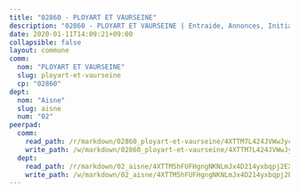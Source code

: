 ```yaml
---
title: "02860 - PLOYART ET VAURSEINE"
description: "02860 - PLOYART ET VAURSEINE | Entraide, Annonces, Initiatives"
date: 2020-01-11T14:09:21+09:00
collapsible: false
layout: commune
comm:
  nom: "PLOYART ET VAURSEINE"
  slug: ployart-et-vaurseine
  cp: "02860"
dept:
  nom: "Aisne"
  slug: aisne
  num: "02"
peerpad:
  comm:
    read_path: /r/markdown/02860_ployart-et-vaurseine/4XTTM7L424JVWwJycwRd1LzDc5yosbyfjhNqDmeB1niFApyz9
    write_path: /w/markdown/02860_ployart-et-vaurseine/4XTTM7L424JVWwJycwRd1LzDc5yosbyfjhNqDmeB1niFApyz9-K3TgU5y7UUTUg6STSgxoDSCWyXwaxZrqLzc6Rf1qYTSoqDubyQE3FQKd1jzPaguSXV5YiiPWinbKyj7rEejYf3YJejhsqRecdfb4cLH92efTDhNz4jW6fmMbhkpHNTUBNdqHF4Pb
  dept:
    read_path: /r/markdown/02_aisne/4XTTM5hFUFHgngNKNLmJx4D214yxbqpj2EXK5CBjZ5LZF3zAf
    write_path: /w/markdown/02_aisne/4XTTM5hFUFHgngNKNLmJx4D214yxbqpj2EXK5CBjZ5LZF3zAf-K3TgUfAP6D753WPagZBnpcFgyCUpnZXNhrQsKU6J8qon6wxmFCHD5kB3GMzCYyJmAGHN58p9qgKDhnEgSAuHEK3wjVXSJoUkHyn6Vb7T2aNZ2y6ez5BMkQCEQxoUkfyK9J3TXU3M
---
```


